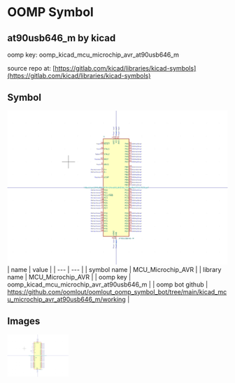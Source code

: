 # OOMP Symbol  
## at90usb646_m  by kicad  
  
oomp key: oomp_kicad_mcu_microchip_avr_at90usb646_m  
  
source repo at: [https://gitlab.com/kicad/libraries/kicad-symbols](https://gitlab.com/kicad/libraries/kicad-symbols)  
## Symbol  
  
[![working.png](working_600.png)](working.png)  
| name | value | 
| --- | --- | 
| symbol name | MCU_Microchip_AVR | 
| library name | MCU_Microchip_AVR | 
| oomp key | oomp_kicad_mcu_microchip_avr_at90usb646_m | 
| oomp bot github | https://github.com/oomlout/oomlout_oomp_symbol_bot/tree/main/kicad_mcu_microchip_avr_at90usb646_m/working | 
## Images  
  
[![working.png](working_140.png)](working.png)  
